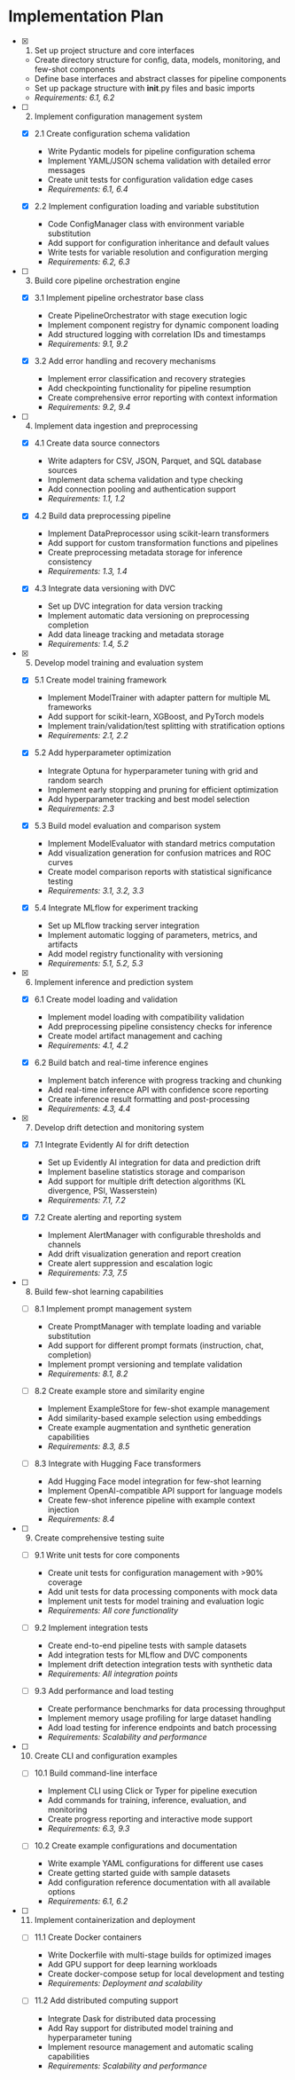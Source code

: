# Implementation Plan

- [x] 1. Set up project structure and core interfaces
  - Create directory structure for config, data, models, monitoring, and few-shot components
  - Define base interfaces and abstract classes for pipeline components
  - Set up package structure with __init__.py files and basic imports
  - _Requirements: 6.1, 6.2_

- [ ] 2. Implement configuration management system
  - [x] 2.1 Create configuration schema validation
    - Write Pydantic models for pipeline configuration schema
    - Implement YAML/JSON schema validation with detailed error messages
    - Create unit tests for configuration validation edge cases
    - _Requirements: 6.1, 6.4_
  
  - [x] 2.2 Implement configuration loading and variable substitution
    - Code ConfigManager class with environment variable substitution
    - Add support for configuration inheritance and default values
    - Write tests for variable resolution and configuration merging
    - _Requirements: 6.2, 6.3_

- [ ] 3. Build core pipeline orchestration engine
  - [x] 3.1 Implement pipeline orchestrator base class
    - Create PipelineOrchestrator with stage execution logic
    - Implement component registry for dynamic component loading
    - Add structured logging with correlation IDs and timestamps
    - _Requirements: 9.1, 9.2_
  
  - [x] 3.2 Add error handling and recovery mechanisms
    - Implement error classification and recovery strategies
    - Add checkpointing functionality for pipeline resumption
    - Create comprehensive error reporting with context information
    - _Requirements: 9.2, 9.4_

- [ ] 4. Implement data ingestion and preprocessing
  - [x] 4.1 Create data source connectors
    - Write adapters for CSV, JSON, Parquet, and SQL database sources
    - Implement data schema validation and type checking
    - Add connection pooling and authentication support
    - _Requirements: 1.1, 1.2_
  
  - [x] 4.2 Build data preprocessing pipeline
    - Implement DataPreprocessor using scikit-learn transformers
    - Add support for custom transformation functions and pipelines
    - Create preprocessing metadata storage for inference consistency
    - _Requirements: 1.3, 1.4_
  
  - [x] 4.3 Integrate data versioning with DVC
    - Set up DVC integration for data version tracking
    - Implement automatic data versioning on preprocessing completion
    - Add data lineage tracking and metadata storage
    - _Requirements: 1.4, 5.2_

- [x] 5. Develop model training and evaluation system
  - [x] 5.1 Create model training framework
    - Implement ModelTrainer with adapter pattern for multiple ML frameworks
    - Add support for scikit-learn, XGBoost, and PyTorch models
    - Implement train/validation/test splitting with stratification options
    - _Requirements: 2.1, 2.2_
  
  - [x] 5.2 Add hyperparameter optimization
    - Integrate Optuna for hyperparameter tuning with grid and random search
    - Implement early stopping and pruning for efficient optimization
    - Add hyperparameter tracking and best model selection
    - _Requirements: 2.3_
  
  - [x] 5.3 Build model evaluation and comparison system
    - Implement ModelEvaluator with standard metrics computation
    - Add visualization generation for confusion matrices and ROC curves
    - Create model comparison reports with statistical significance testing
    - _Requirements: 3.1, 3.2, 3.3_
  
  - [x] 5.4 Integrate MLflow for experiment tracking
    - Set up MLflow tracking server integration
    - Implement automatic logging of parameters, metrics, and artifacts
    - Add model registry functionality with versioning
    - _Requirements: 5.1, 5.2, 5.3_

- [x] 6. Implement inference and prediction system
  - [x] 6.1 Create model loading and validation
    - Implement model loading with compatibility validation
    - Add preprocessing pipeline consistency checks for inference
    - Create model artifact management and caching
    - _Requirements: 4.1, 4.2_
  
  - [x] 6.2 Build batch and real-time inference engines
    - Implement batch inference with progress tracking and chunking
    - Add real-time inference API with confidence score reporting
    - Create inference result formatting and post-processing
    - _Requirements: 4.3, 4.4_

- [x] 7. Develop drift detection and monitoring system
  - [x] 7.1 Integrate Evidently AI for drift detection
    - Set up Evidently AI integration for data and prediction drift
    - Implement baseline statistics storage and comparison
    - Add support for multiple drift detection algorithms (KL divergence, PSI, Wasserstein)
    - _Requirements: 7.1, 7.2_
  
  - [x] 7.2 Create alerting and reporting system
    - Implement AlertManager with configurable thresholds and channels
    - Add drift visualization generation and report creation
    - Create alert suppression and escalation logic
    - _Requirements: 7.3, 7.5_

- [ ] 8. Build few-shot learning capabilities
  - [ ] 8.1 Implement prompt management system
    - Create PromptManager with template loading and variable substitution
    - Add support for different prompt formats (instruction, chat, completion)
    - Implement prompt versioning and template validation
    - _Requirements: 8.1, 8.2_
  
  - [ ] 8.2 Create example store and similarity engine
    - Implement ExampleStore for few-shot example management
    - Add similarity-based example selection using embeddings
    - Create example augmentation and synthetic generation capabilities
    - _Requirements: 8.3, 8.5_
  
  - [ ] 8.3 Integrate with Hugging Face transformers
    - Add Hugging Face model integration for few-shot learning
    - Implement OpenAI-compatible API support for language models
    - Create few-shot inference pipeline with example context injection
    - _Requirements: 8.4_

- [ ] 9. Create comprehensive testing suite
  - [ ] 9.1 Write unit tests for core components
    - Create unit tests for configuration management with >90% coverage
    - Add unit tests for data processing components with mock data
    - Implement unit tests for model training and evaluation logic
    - _Requirements: All core functionality_
  
  - [ ] 9.2 Implement integration tests
    - Create end-to-end pipeline tests with sample datasets
    - Add integration tests for MLflow and DVC components
    - Implement drift detection integration tests with synthetic data
    - _Requirements: All integration points_
  
  - [ ] 9.3 Add performance and load testing
    - Create performance benchmarks for data processing throughput
    - Implement memory usage profiling for large dataset handling
    - Add load testing for inference endpoints and batch processing
    - _Requirements: Scalability and performance_

- [ ] 10. Create CLI and configuration examples
  - [ ] 10.1 Build command-line interface
    - Implement CLI using Click or Typer for pipeline execution
    - Add commands for training, inference, evaluation, and monitoring
    - Create progress reporting and interactive mode support
    - _Requirements: 6.3, 9.3_
  
  - [ ] 10.2 Create example configurations and documentation
    - Write example YAML configurations for different use cases
    - Create getting started guide with sample datasets
    - Add configuration reference documentation with all available options
    - _Requirements: 6.1, 6.2_

- [ ] 11. Implement containerization and deployment
  - [ ] 11.1 Create Docker containers
    - Write Dockerfile with multi-stage builds for optimized images
    - Add GPU support for deep learning workloads
    - Create docker-compose setup for local development and testing
    - _Requirements: Deployment and scalability_
  
  - [ ] 11.2 Add distributed computing support
    - Integrate Dask for distributed data processing
    - Add Ray support for distributed model training and hyperparameter tuning
    - Implement resource management and automatic scaling capabilities
    - _Requirements: Scalability and performance_